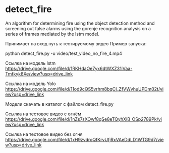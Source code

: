 # detect_fire
An algorithm for determining fire using the object detection method and screening out false alarms using the gorenje recognition analysis on a series of frames mediated by the lstm model.

Принимает на вход путь к тестируемому видео
Пример запуска:

python detect_fire.py -u video/test_video_no_fire_4.mp4

Ссылка на модель lstm https://drive.google.com/file/d/1RKHdaOe7yx6dtWXZ31iVaa-Tmfkyk8Xe/view?usp=drive_link

Ссылка на модель Yolo https://drive.google.com/file/d/11od9cQS5vrhm8bqCI_ZfVWvhuUPDm02t/view?usp=drive_link

Модели скачать в каталог с файлом detect_fire.py

Ссылка на тестовое видео с огнём   https://drive.google.com/file/d/1nZs7sXOwf8qSe8eTQyhXiB_OSp2789Pk/view?usp=drive_link

Ссылка на тестовое видео без огня   https://drive.google.com/file/d/1xH9zvdroQfKrvUfjRxVAeDdLD1WTG9d7/view?usp=drive_link
